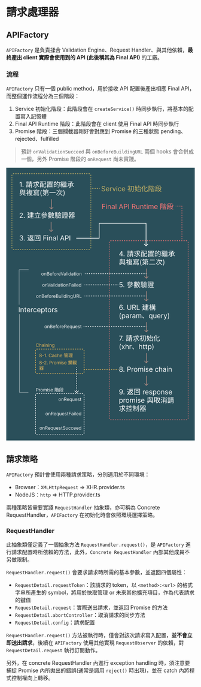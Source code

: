 # 請求處理器

## APIFactory

`APIFactory` 是負責揉合 Validation Engine、Request Handler、與其他依賴，**最終產出 client 實際會使用到的 API (此後稱其為 Final API)** 的工廠。

### 流程

`APIFactory` 只有一個 public method，用於接收 API 配置後產出相應 Final API，而整個運作流程分為三個階段：

1. Service 初始化階段：此階段會在 `createService()` 時同步執行，將基本的配置寫入記憶體
2. Final API Runtime 階段：此階段會在 client 使用 Final API 時同步執行
3. Promise 階段：三個攔截器剛好會對應到 Promise 的三種狀態 pending、rejected、fulfilled

> 預計 `onValidationSucceed` 與 `onBeforeBuildingURL` 兩個 hooks 會合併成一個，另外 Promise 階段的 `onRequest` 尚未實踐。

![request flow](../img/request-flow.png)

## 請求策略

`APIFactory` 預計會使用兩種請求策略，分別適用於不同環境：

- Browser：`XMLHttpRequest` => XHR.provider.ts
- NodeJS：`http` => HTTP.provider.ts

兩種策略皆需要實踐 `RequestHandler` 抽象類，亦可稱為 Concrete RequestHandler，`APIFactory` 在初始化時會依照環境選擇策略。

### RequestHandler

此抽象類僅定義了一個抽象方法 `RequestHandler.request()`，是 `APIFactory` 進行請求配置時所依賴的方法，此外，`Concrete RequestHandler` 內部其他成員不另做限制。

`RequestHandler.request()` 會要求請求時所需的基本參數，並返回四個屬性：

- `RequestDetail.requestToken`：該請求的 token，以 `<method>:<url>` 的格式字串所產生的 symbol，將用於快取管理 or 未來其他擴充項目，作為代表請求的鍵值
- `RequestDetail.request`：實際送出請求，並返回 Promise 的方法
- `RequestDetail.abortController`：取消請求的同步方法
- `RequestDetail.config`：請求配置

`RequestHandler.request()` 方法被執行時，僅會對該次請求寫入配置，**並不會立即送出請求**，後續在 `APIFactory` 使用其他實現 `RequestObserver` 的依賴，對 `RequestDetail.request` 執行訂閱動作。

另外，在 concrete RequestHandler 內進行 exception handling 時，須注意要捕捉 Promise 內所拋出的錯誤(通常是調用 `reject()` 時出現)，並在 catch 內將程式控制權向上轉移。
